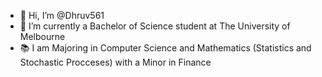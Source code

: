 - 👋 Hi, I’m @Dhruv561
- 🌱 I’m currently a Bachelor of Science student at The University of Melbourne
- 📚 I am Majoring in Computer Science and Mathematics (Statistics and Stochastic Procceses) with a Minor in Finance

<!---
Dhruv561/Dhruv561 is a ✨ special ✨ repository because its `README.md` (this file) appears on your GitHub profile.
You can click the Preview link to take a look at your changes.
--->
